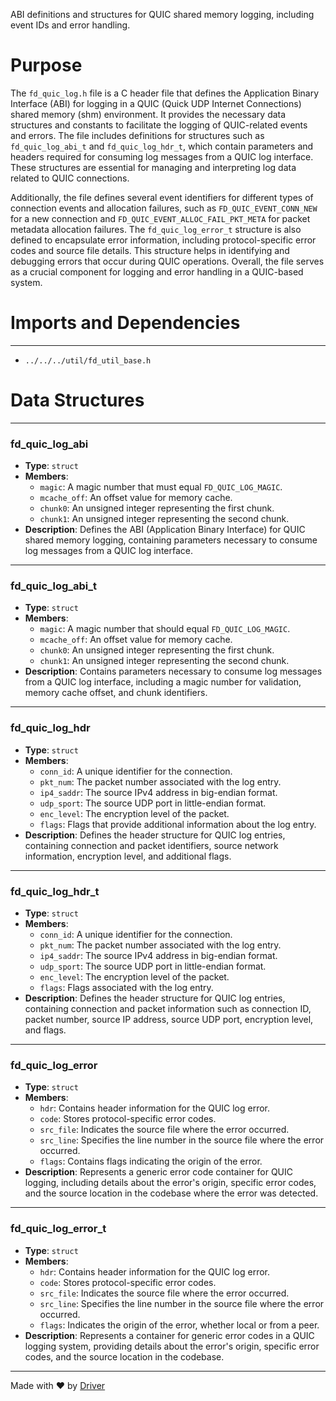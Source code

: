 <!--------------------------------------------------------------------------------->
<!-- IMPORTANT: This file is auto-generated by Driver (https://driver.ai). -------->
<!-- Manual edits may be overwritten on future commits. --------------------------->
<!--------------------------------------------------------------------------------->

ABI definitions and structures for QUIC shared memory logging, including event IDs and error handling.

# Purpose
The `fd_quic_log.h` file is a C header file that defines the Application Binary Interface (ABI) for logging in a QUIC (Quick UDP Internet Connections) shared memory (shm) environment. It provides the necessary data structures and constants to facilitate the logging of QUIC-related events and errors. The file includes definitions for structures such as `fd_quic_log_abi_t` and `fd_quic_log_hdr_t`, which contain parameters and headers required for consuming log messages from a QUIC log interface. These structures are essential for managing and interpreting log data related to QUIC connections.

Additionally, the file defines several event identifiers for different types of connection events and allocation failures, such as `FD_QUIC_EVENT_CONN_NEW` for a new connection and `FD_QUIC_EVENT_ALLOC_FAIL_PKT_META` for packet metadata allocation failures. The `fd_quic_log_error_t` structure is also defined to encapsulate error information, including protocol-specific error codes and source file details. This structure helps in identifying and debugging errors that occur during QUIC operations. Overall, the file serves as a crucial component for logging and error handling in a QUIC-based system.
# Imports and Dependencies

---
- `../../../util/fd_util_base.h`


# Data Structures

---
### fd\_quic\_log\_abi
- **Type**: ``struct``
- **Members**:
    - `magic`: A magic number that must equal `FD_QUIC_LOG_MAGIC`.
    - `mcache_off`: An offset value for memory cache.
    - `chunk0`: An unsigned integer representing the first chunk.
    - `chunk1`: An unsigned integer representing the second chunk.
- **Description**: Defines the ABI (Application Binary Interface) for QUIC shared memory logging, containing parameters necessary to consume log messages from a QUIC log interface.


---
### fd\_quic\_log\_abi\_t
- **Type**: ``struct``
- **Members**:
    - `magic`: A magic number that should equal `FD_QUIC_LOG_MAGIC`.
    - `mcache_off`: An offset value for memory cache.
    - `chunk0`: An unsigned integer representing the first chunk.
    - `chunk1`: An unsigned integer representing the second chunk.
- **Description**: Contains parameters necessary to consume log messages from a QUIC log interface, including a magic number for validation, memory cache offset, and chunk identifiers.


---
### fd\_quic\_log\_hdr
- **Type**: ``struct``
- **Members**:
    - `conn_id`: A unique identifier for the connection.
    - `pkt_num`: The packet number associated with the log entry.
    - `ip4_saddr`: The source IPv4 address in big-endian format.
    - `udp_sport`: The source UDP port in little-endian format.
    - `enc_level`: The encryption level of the packet.
    - `flags`: Flags that provide additional information about the log entry.
- **Description**: Defines the header structure for QUIC log entries, containing connection and packet identifiers, source network information, encryption level, and additional flags.


---
### fd\_quic\_log\_hdr\_t
- **Type**: ``struct``
- **Members**:
    - ``conn_id``: A unique identifier for the connection.
    - ``pkt_num``: The packet number associated with the log entry.
    - ``ip4_saddr``: The source IPv4 address in big-endian format.
    - ``udp_sport``: The source UDP port in little-endian format.
    - ``enc_level``: The encryption level of the packet.
    - ``flags``: Flags associated with the log entry.
- **Description**: Defines the header structure for QUIC log entries, containing connection and packet information such as connection ID, packet number, source IP address, source UDP port, encryption level, and flags.


---
### fd\_quic\_log\_error
- **Type**: ``struct``
- **Members**:
    - `hdr`: Contains header information for the QUIC log error.
    - `code`: Stores protocol-specific error codes.
    - `src_file`: Indicates the source file where the error occurred.
    - `src_line`: Specifies the line number in the source file where the error occurred.
    - `flags`: Contains flags indicating the origin of the error.
- **Description**: Represents a generic error code container for QUIC logging, including details about the error's origin, specific error codes, and the source location in the codebase where the error was detected.


---
### fd\_quic\_log\_error\_t
- **Type**: ``struct``
- **Members**:
    - `hdr`: Contains header information for the QUIC log error.
    - `code`: Stores protocol-specific error codes.
    - `src_file`: Indicates the source file where the error occurred.
    - `src_line`: Specifies the line number in the source file where the error occurred.
    - `flags`: Indicates the origin of the error, whether local or from a peer.
- **Description**: Represents a container for generic error codes in a QUIC logging system, providing details about the error's origin, specific error codes, and the source location in the codebase.



---
Made with ❤️ by [Driver](https://www.driver.ai/)